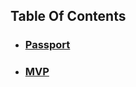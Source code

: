 ## Table Of Contents

- ### [Passport](https://schstp.github.io/Theater-Platform/passport/passport/projectpassport)
- ### [MVP](https://schstp.github.io/Theater-Platform/passport/mvp/MVP)
